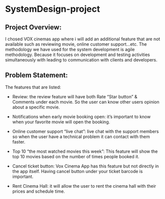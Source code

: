 # SystemDesign-project
## Project Overview:
I chosed VOX cinemas app where i will add an additional feature that are not available such as reviewing movie, online customer support...etc. The methodology we have used for the system development is agile methodology. Because it focuses on development and testing activities simultaneously with leading to communication with clients and developers.

## Problem Statement:
The features that are listed:
* Review: the review feature will have both Rate “Star button” & Comments under each movie. So the user can know other users opinion about a specific movie.

* Notifications when early movie booking open: it’s important to know when your favorite movie will open the booking.

* Online customer support “live chat”: live chat with the support members so when the user have a technical problem it can contact with them faster.

* Top 10 “the most watched movies this week”: This feature will show the top 10 movies based on the number of times people booked it.

* Cancel ticket button: Vox Cinema App has this feature but not directly in the app itself. Having cancel button under your ticket barcode is important.

* Rent Cinema Hall: it will allow the user to rent the cinema hall with their prices and schedule time.


